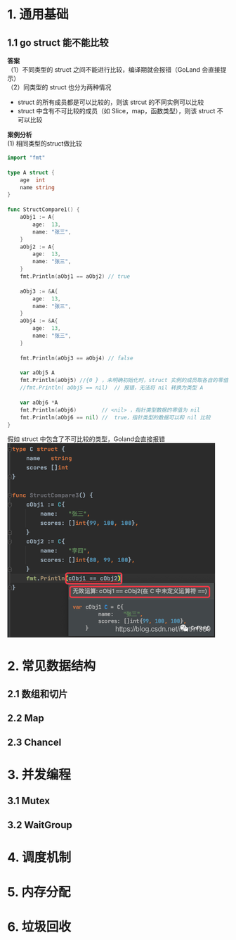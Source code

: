# 1. 通用基础
## 1.1 go struct 能不能比较
**答案**  
（1）不同类型的 struct 之间不能进行比较，编译期就会报错（GoLand 会直接提示）  
（2）同类型的 struct 也分为两种情况  
  - struct 的所有成员都是可以比较的，则该 strcut 的不同实例可以比较  
  - struct 中含有不可比较的成员（如 Slice，map，函数类型），则该 struct 不可以比较  

**案例分析**  
(1) 相同类型的struct做比较  
```go
import "fmt"

type A struct {
	age  int
	name string
}

func StructCompare1() {
	aObj1 := A{
		age:  13,
		name: "张三",
	}
	aObj2 := A{
		age:  13,
		name: "张三",
	}
	fmt.Println(aObj1 == aObj2) // true

	aObj3 := &A{
		age:  13,
		name: "张三",
	}
	aObj4 := &A{
		age:  13,
		name: "张三",
	}

	fmt.Println(aObj3 == aObj4) // false

	var aObj5 A
	fmt.Println(aObj5) //{0 } ，未明确初始化时，struct 实例的成员取各自的零值
	//fmt.Println( aObj5 == nil)  // 报错，无法将 nil 转换为类型 A

	var aObj6 *A
	fmt.Println(aObj6)        // <nil> ，指针类型数据的零值为 nil
	fmt.Println(aObj6 == nil) //  true，指针类型的数据可以和 nil 比较
}
```
假如 struct 中包含了不可比较的类型，Goland会直接报错   
![](assets/2023-05-17-23-25-24.png)

# 2. 常见数据结构
## 2.1 数组和切片                    
## 2.2 Map
## 2.3 Chancel
# 3. 并发编程
## 3.1 Mutex
## 3.2 WaitGroup
# 4. 调度机制
# 5. 内存分配
# 6. 垃圾回收